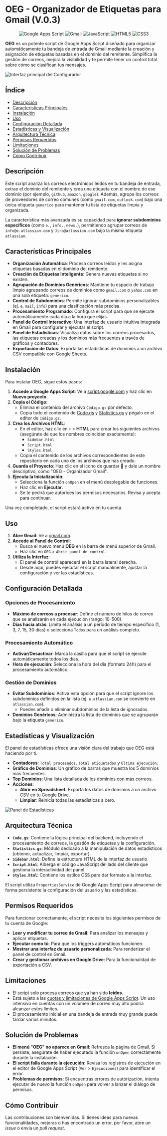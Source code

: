 # OEG - Organizador de Etiquetas para Gmail (V.0.3)

<div align="center">
  <img src="https://img.shields.io/badge/Google%20Apps%20Script-4285F4?style=for-the-badge&logo=google&logoColor=white" alt="Google Apps Script" />
  <img src="https://img.shields.io/badge/Gmail-D14836?style=for-the-badge&logo=gmail&logoColor=white" alt="Gmail" />
  <img src="https://img.shields.io/badge/JavaScript-F7DF1E?style=for-the-badge&logo=javascript&logoColor=black" alt="JavaScript" />
  <img src="https://img.shields.io/badge/HTML5-E34F26?style=for-the-badge&logo=html5&logoColor=white" alt="HTML5" />
  <img src="https://img.shields.io/badge/CSS3-1572B6?style=for-the-badge&logo=css3&logoColor=white" alt="CSS3" />
</div>

**OEG** es un potente script de Google Apps Script diseñado para organizar automáticamente tu bandeja de entrada de Gmail mediante la creación y asignación de etiquetas basadas en el dominio del remitente. Simplifica la gestión de correos, mejora la visibilidad y te permite tener un control total sobre cómo se clasifican tus mensajes.

![Interfaz principal del Configurador](img/configurador.png)

## Índice

- [Descripción](#descripción)
- [Características Principales](#características-principales)
- [Instalación](#instalación)
- [Uso](#uso)
- [Configuración Detallada](#configuración-detallada)
- [Estadísticas y Visualización](#estadísticas-y-visualización)
- [Arquitectura Técnica](#arquitectura-técnica)
- [Permisos Requeridos](#permisos-requeridos)
- [Limitaciones](#limitaciones)
- [Solución de Problemas](#solución-de-problemas)
- [Cómo Contribuir](#cómo-contribuir)

## Descripción

Este script analiza los correos electrónicos leídos en tu bandeja de entrada, extrae el dominio del remitente y crea una etiqueta con el nombre de ese dominio (por ejemplo, `github`, `amazon`, `google`). Además, agrupa los correos de proveedores de correo comunes (como `gmail.com`, `outlook.com`) bajo una única etiqueta `generico` para mantener tu lista de etiquetas limpia y organizada.

La característica más avanzada es su capacidad para **ignorar subdominios específicos** (como `e.`, `info.`, `news.`), permitiendo agrupar correos de `info@e.atlassian.com` y `Jira@atlassian.com` bajo la misma etiqueta `atlassian`.

## Características Principales

- **Organización Automática**: Procesa correos leídos y les asigna etiquetas basadas en el dominio del remitente.
- **Creación de Etiquetas Inteligente**: Genera nuevas etiquetas si no existen.
- **Agrupación de Dominios Genéricos**: Mantiene tu espacio de trabajo limpio agrupando correos de dominios como `gmail.com` o `yahoo.com` en una sola etiqueta: `generico`.
- **Control de Subdominios**: Permite ignorar subdominios personalizables (ej. `e`, `mail`, `info`) para una clasificación más precisa.
- **Procesamiento Programado**: Configura el script para que se ejecute automáticamente cada día a la hora que elijas.
- **Panel de Control Interactivo**: Una interfaz de usuario intuitiva integrada en Gmail para configurar y ejecutar el script.
- **Panel de Estadísticas**: Visualiza datos sobre los correos procesados, las etiquetas creadas y los dominios más frecuentes a través de gráficos y contadores.
- **Exportación de Datos**: Exporta las estadísticas de dominios a un archivo CSV compatible con Google Sheets.

## Instalación

Para instalar OEG, sigue estos pasos:

1.  **Accede a Google Apps Script**: Ve a [script.google.com](https://script.google.com/) y haz clic en **Nuevo proyecto**.
2.  **Copia el Código**:
    -   Elimina el contenido del archivo `Código.gs` por defecto.
    -   Copia todo el contenido de [Code.gs](./Code.gs) y [Statistics.gs](./Statistics.gs) y pégalo en el editor de `Código.gs`.
3.  **Crea los Archivos HTML**:
    -   En el editor, haz clic en `+` > **HTML** para crear los siguientes archivos (asegúrate de que los nombres coincidan exactamente):
        -   `Sidebar.html`
        -   `Script.html`
        -   `Styles.html`
    -   Copia el contenido de los archivos correspondientes de este repositorio en cada uno de los archivos que has creado.
4.  **Guarda el Proyecto**: Haz clic en el icono de guardar 💾 y dale un nombre descriptivo, como "OEG - Organizador Gmail".
5.  **Ejecuta la Inicialización**:
    -   Selecciona la función `onOpen` en el menú desplegable de funciones.
    -   Haz clic en **Ejecutar**.
    -   Se te pedirá que autorices los permisos necesarios. Revisa y acepta para continuar.

Una vez completado, el script estará activo en tu cuenta.

## Uso

1.  **Abre Gmail**: Ve a [gmail.com](https://gmail.com).
2.  **Accede al Panel de Control**:
    -   Busca el nuevo menú **OEG** en la barra de menú superior de Gmail.
    -   Haz clic en `OEG` > `Abrir panel de control`.
3.  **Utiliza la Interfaz**:
    -   El panel de control aparecerá en la barra lateral derecha.
    -   Desde aquí, puedes ejecutar el script manualmente, ajustar la configuración y ver las estadísticas.

## Configuración Detallada

### Opciones de Procesamiento
-   **Máximo de correos a procesar**: Define el número de hilos de correo que se analizarán en cada ejecución (rango: 10-500).
-   **Días hacia atrás**: Limita el análisis a un período de tiempo específico (1, 3, 7, 15, 30 días) o selecciona `Todos` para un análisis completo.

### Procesamiento Automático
-   **Activar/Desactivar**: Marca la casilla para que el script se ejecute automáticamente todos los días.
-   **Hora de ejecución**: Selecciona la hora del día (formato 24h) para el procesamiento automático.

### Gestión de Dominios
-   **Evitar Subdominios**: Activa esta opción para que el script ignore los subdominios definidos en la lista (ej. `e.atlassian.com` se convierte en `atlassian.com`).
    -   Puedes añadir o eliminar subdominios de la lista de ignorados.
-   **Dominios Genéricos**: Administra la lista de dominios que se agruparán bajo la etiqueta `generico`.

## Estadísticas y Visualización

El panel de estadísticas ofrece una visión clara del trabajo que OEG está haciendo por ti.

-   **Contadores**: `Total procesados`, `Total etiquetados` y `Última ejecución`.
-   **Gráfico de Dominios**: Un gráfico de barras que muestra los 5 dominios más frecuentes.
-   **Top Dominios**: Una lista detallada de los dominios con más correos.
-   **Acciones**:
    -   **Abrir en Spreadsheet**: Exporta los datos de dominios a un archivo CSV en tu Google Drive.
    -   **Limpiar**: Reinicia todas las estadísticas a cero.

![Panel de Estadísticas](img/estadisticas.png)

## Arquitectura Técnica

-   **`Code.gs`**: Contiene la lógica principal del backend, incluyendo el procesamiento de correos, la gestión de etiquetas y la configuración.
-   **`Statistics.gs`**: Módulo dedicado a la manipulación de datos estadísticos (obtener, actualizar, limpiar, exportar).
-   **`Sidebar.html`**: Define la estructura HTML de la interfaz de usuario.
-   **`Script.html`**: Alberga el código JavaScript del lado del cliente que gestiona la interactividad del panel.
-   **`Styles.html`**: Contiene los estilos CSS para dar formato a la interfaz.

El script utiliza `PropertiesService` de Google Apps Script para almacenar de forma persistente la configuración del usuario y las estadísticas.

## Permisos Requeridos

Para funcionar correctamente, el script necesita los siguientes permisos de tu cuenta de Google:
-   **Leer y modificar tu correo de Gmail**: Para analizar los mensajes y aplicar etiquetas.
-   **Ejecutar como tú**: Para que los triggers automáticos funcionen.
-   **Mostrar una interfaz de usuario personalizada**: Para renderizar el panel de control en Gmail.
-   **Crear y gestionar archivos en Google Drive**: Para la funcionalidad de exportación a CSV.

## Limitaciones

-   El script solo procesa correos que ya han sido **leídos**.
-   Está sujeto a las [cuotas y limitaciones de Google Apps Script](https://developers.google.com/apps-script/guides/services/quotas). Un uso intensivo en cuentas con un volumen de correo muy alto podría alcanzar estos límites.
-   El procesamiento inicial en una bandeja de entrada muy grande puede tardar varios minutos.

## Solución de Problemas

-   **El menú "OEG" no aparece en Gmail**: Refresca la página de Gmail. Si persiste, asegúrate de haber ejecutado la función `onOpen` correctamente durante la instalación.
-   **El script falla durante la ejecución**: Revisa los registros de ejecución en el editor de Google Apps Script (`Ver` > `Ejecuciones`) para identificar el error.
-   **Problemas de permisos**: Si encuentras errores de autorización, intenta ejecutar de nuevo la función `onOpen` para volver a lanzar el diálogo de permisos.

## Cómo Contribuir

Las contribuciones son bienvenidas. Si tienes ideas para nuevas funcionalidades, mejoras o has encontrado un error, por favor, abre un *issue* o envía un *pull request*.